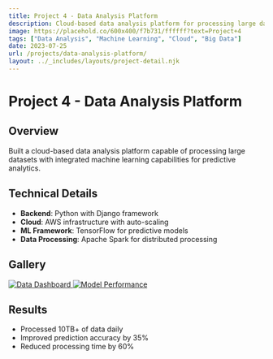 ```yaml
---
title: Project 4 - Data Analysis Platform
description: Cloud-based data analysis platform for processing large datasets with machine learning capabilities
image: https://placehold.co/600x400/f7b731/ffffff?text=Project+4
tags: ["Data Analysis", "Machine Learning", "Cloud", "Big Data"]
date: 2023-07-25
url: /projects/data-analysis-platform/
layout: ../_includes/layouts/project-detail.njk
---
```


# Project 4 - Data Analysis Platform

## Overview

Built a cloud-based data analysis platform capable of processing large datasets with integrated machine learning capabilities for predictive analytics.

## Technical Details

- **Backend**: Python with Django framework
- **Cloud**: AWS infrastructure with auto-scaling
- **ML Framework**: TensorFlow for predictive models
- **Data Processing**: Apache Spark for distributed processing

## Gallery

<div class="image-gallery">
  <a href="https://placehold.co/800x600/f7b731/ffffff?text=Data+Dashboard" data-lightbox="data" data-title="Data Dashboard">
    <img src="https://placehold.co/200x150/f7b731/ffffff?text=Dashboard" alt="Data Dashboard">
  </a>
  <a href="https://placehold.co/800x600/f7b731/ffffff?text=Model+Performance" data-lightbox="data" data-title="Model Performance">
    <img src="https://placehold.co/200x150/f7b731/ffffff?text=Performance" alt="Model Performance">
  </a>
</div>

## Results

- Processed 10TB+ of data daily
- Improved prediction accuracy by 35%
- Reduced processing time by 60%